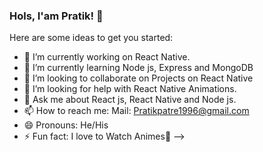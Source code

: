 ### Hols, I'am Pratik! 👋

Here are some ideas to get you started:

- 🔭 I’m currently working on React Native.
- 🌱 I’m currently learning  Node js, Express and MongoDB
- 👯 I’m looking to collaborate on Projects on React Native
- 🤔 I’m looking for help with React Native Animations.
- 💬 Ask me about React js, React Native and  Node js.
- 📫 How to reach me: Mail: Pratikpatre1996@gmail.com
- 😄 Pronouns: He/His
- ⚡ Fun fact: I love to Watch Animes💖
-->
